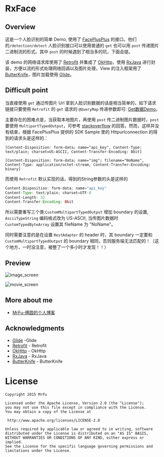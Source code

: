 RxFace
=====================


## Overview

这是一个人脸识别的简单 Demo, 使用了 [FacePlusPlus](http://www.faceplusplus.com.cn/) 的接口。他们的`/detection/detect` 人脸识别接口可以使用普通的 `get` 也可以用 `post` 传递图片二进制流的形式。其中 `post` 的时候遇到了相当多的坑，下面会提。

该 demo 的网络请求库使用了 [Retrofit](https://github.com/square/retrofit) 并集成了 [OkHttp](https://github.com/square/okhttp)，使用 [RxJava](https://github.com/ReactiveX/RxJava) 进行封装，方便以流的形式处理网络回调以及图片处理，View 的注入框架用了 [ButterKnife](https://github.com/JakeWharton/butterknife)，图片加载使用 [Glide](https://github.com/bumptech/glide)。


## Difficult point

当直接使用 `get` 通过传图片 Url 拿到人脸识别数据的话是相当简单的，如下请求链接只要使用 `Retrofit` 的 `get` 请求的 `@QueryMap` 传递参数即可: [Get数据Demo](http://apicn.faceplusplus.com/v2/detection/detect?api_key=7cd1e10dc037bbe9e6db2813d6127475&api_secret=gruCjvStG159LCJutENBt6yzeLK_5ggX&url=http://imglife.gmw.cn/attachement/jpg/site2/20111014/002564a5d7d21002188831.jpg)。


主要存在的困难点是，当获取本地图片，再使用 `post` 传二进制图片数据时，`post` 要使用 `MultipartTypedOutput`，可参考 [stackoverflow](http://stackoverflow.com/questions/25249042/retrofit-multiple-images-attached-in-one-multipart-request/25260556#25260556) 的回答。然而，这样并没有结束，根据 FacePlusPlus 提供的 SDK Sample 里的 Httpurlconnection 的得到的请求头是这样的：

 `[Content-Disposition: form-data; name="api_key", Content-Type: text/plain; charset=US-ASCII, Content-Transfer-Encoding: 8bit]`
 
 `[Content-Disposition: form-data; name="img"; filename="NoName", Content-Type: application/octet-stream, Content-Transfer-Encoding: binary]`
 
 而使用 `Retrofit` 默认实现的话，得到的String参数的头是这样的
 ```java
Content-Disposition: form-data; name="api_key"
Content-Type: text/plain; charset=UTF-8
Content-Length: 32
Content-Transfer-Encoding: 8bit
 ``` 
 
 所以需要重写三个类:`CustomMultipartTypedOutput` 增加 boundary 的设置, `AsciiTypeString` 编码格式改为 US-ASCII, 当传图片数据时 `CustomTypedByteArray` 设置其 fileName 为 "NoName"。
 
 同时需要注意的是在设置 `RestAdapter` 的 header 时，其 boundary 一定要和 `CustomMultipartTypedOutput` 的 boundary 相同，否则服务端无法匹配的！（这个地方，一时没注意，被整了一个多小时才发现！！） 
 


## Preview

![image_screen](https://raw.githubusercontent.com/MrFuFuFu/RxFace/master/images/image_screen.png)

![movie_screen](https://raw.githubusercontent.com/MrFuFuFu/RxFace/master/images/movie_screen.gif)


## More about me

* [MrFu-傅圆的个人博客](http://mrfu.me/)



## Acknowledgments

* [Glide](https://github.com/bumptech/glide) -Glide
* [Retrofit](https://github.com/square/retrofit) - Retrofit
* [OkHttp](https://github.com/square/okhttp) - OkHttp
* [RxJava](https://github.com/ReactiveX/RxJava) - RxJava
* [ButterKnife](https://github.com/JakeWharton/butterknife) - ButterKnife



License
============

    Copyright 2015 MrFu

	Licensed under the Apache License, Version 2.0 (the "License");
	you may not use this file except in compliance with the License.
	You may obtain a copy of the License at

     http://www.apache.org/licenses/LICENSE-2.0

	Unless required by applicable law or agreed to in writing, software
	distributed under the License is distributed on an "AS IS" BASIS,
	WITHOUT WARRANTIES OR CONDITIONS OF ANY KIND, either express or implied.
	See the License for the specific language governing permissions and
	limitations under the License.